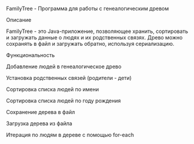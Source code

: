FamilyTree - Программа для работы с генеалогическим древом

Описание

FamilyTree - это Java-приложение, позволяющее хранить, сортировать и загружать данные о людях и их родственных связях. Древо можно сохранять в файл и загружать обратно, используя сериализацию.

Функциональность

Добавление людей в генеалогическое древо

Установка родственных связей (родители - дети)

Сортировка списка людей по имени

Сортировка списка людей по году рождения

Сохранение дерева в файл

Загрузка дерева из файла

Итерация по людям в дереве с помощью for-each
